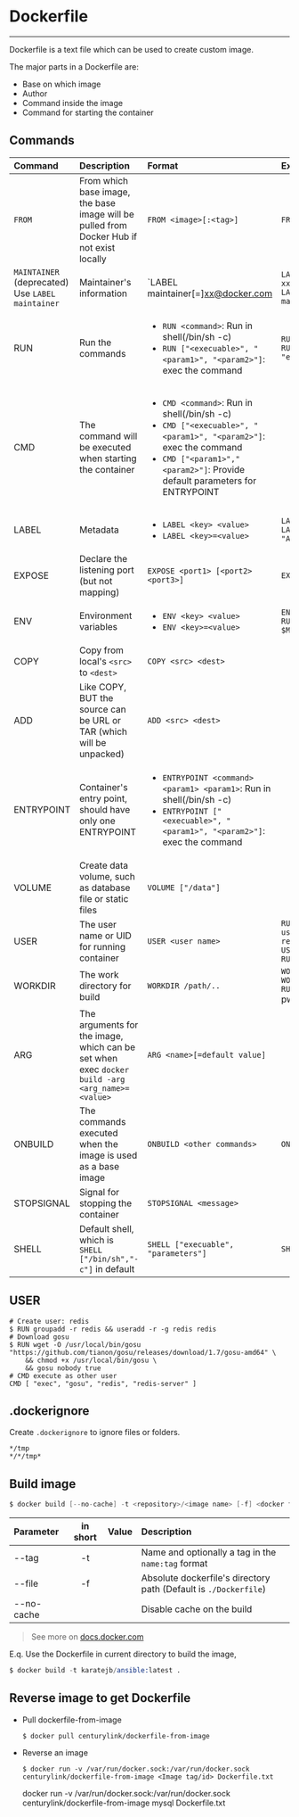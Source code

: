 # Dockerfile
---

Dockerfile is a text file which can be used to create custom image.

The major parts in a Dockerfile are:

- Base on which image
- Author
- Command inside the image
- Command for starting the container


## Commands

|        Command        | Description | Format | Example |
|:----------------------|:------------|:-------|:--------|
| `FROM` | From which base image, the base image will be pulled from Docker Hub if not exist locally | `FROM <image>[:<tag>]` | `FROM ubuntu:14.04` |
| `MAINTAINER` (deprecated)<br /> Use `LABEL maintainer` | Maintainer's information | `LABEL maintainer[=]xx@docker.com  | `LABEL maintainer xx@docker.com` <br /> `LABEL maintainer=xx@docker.com` |
| RUN | Run the commands | <ul><li>`RUN <command>`: Run in shell(/bin/sh -c)</li><li>`RUN ["<execuable>", "<param1>", "<param2>"]`: exec the command</li></ul> | `RUN apt-get update`<br />`RUN ["/bin/bash", "-c", "echo helloworld"]` |
| CMD | The command will be executed when starting the container | <ul><li>`CMD <command>`: Run in shell(/bin/sh -c)</li><li>`CMD ["<execuable>", "<param1>", "<param2>"]`: exec the command</li><li>`CMD ["<param1>","<param2>"]`: Provide default parameters for ENTRYPOINT</li></ul> |  |
| LABEL | Metadata | <ul><li>`LABEL <key> <value>`</li><li>`LABEL <key>=<value>`</li></ul> | `LABEL version="1.0.0"`<br />`LABEL description "Awesome container"` |
| EXPOSE | Declare the listening port (but not mapping) | `EXPOSE <port1> [<port2> <port3>]` | `EXPOSE 80 433` |
| ENV | Environment variables | <ul><li>`ENV <key> <value>`</li><li>`ENV <key>=<value>`</li></ul> | `ENV MY_VERSION 1.2`<br />`RUN /bin/bash echo $MY_VERSION is released` |
| COPY | Copy from local's `<src>` to `<dest>` | `COPY <src> <dest>` | |
| ADD | Like COPY, BUT the source can be URL or TAR (which will be unpacked) | `ADD <src> <dest>` | |
| ENTRYPOINT | Container's entry point, should have only one ENTRYPOINT | <ul><li>`ENTRYPOINT <command> <param1> <param1>`: Run in shell(/bin/sh -c)</li><li>`ENTRYPOINT ["<execuable>", "<param1>", "<param2>"]`: exec the command</li></ul>  | |
| VOLUME | Create data volume, such as database file or static files | `VOLUME ["/data"]` | |
| USER | The user name or UID for running container | `USER <user name>` | `RUN groupadd -r redis && useradd -r -g redis redis`<br />`USER redis`<br />`RUN ...` |
| WORKDIR | The work directory for build | `WORKDIR /path/..` | `WORKDIR /x`<br />`WORKDIR /y`<br />`RUN pwd`<br /> pwd will be /x/y. |
| ARG | The arguments for the image, which can be set when exec `docker build -arg <arg_name>=<value>` | `ARG <name>[=default value]` | |
| ONBUILD | The commands executed when the image is used as a base image | `ONBUILD <other commands>` | `ONBUILD ADD ./app/src` |
| STOPSIGNAL | Signal for stopping the container | `STOPSIGNAL <message>` | |
| SHELL | Default shell, which is `SHELL ["/bin/sh","-c"]` in default | `SHELL ["execuable", "parameters"]` | `SHELL ["/bin/sh","-c"]` |



## USER

```
# Create user: redis
$ RUN groupadd -r redis && useradd -r -g redis redis
# Download gosu
$ RUN wget -O /usr/local/bin/gosu "https://github.com/tianon/gosu/releases/download/1.7/gosu-amd64" \
    && chmod +x /usr/local/bin/gosu \
    && gosu nobody true
# CMD execute as other user
CMD [ "exec", "gosu", "redis", "redis-server" ]
```


## .dockerignore

Create `.dockerignore` to ignore files or folders.

```
*/tmp
*/*/tmp*
```

## Build image

```s
$ docker build [--no-cache] -t <repository>/<image name> [-f] <docker file's directory>
```

|        Parameter        | in short | Value | Description |
|:------------------------|:--------:|:-----:|:------------|
| --tag | -t | | Name and optionally a tag in the `name:tag` format |
| --file | -f | | Absolute dockerfile's directory path (Default is `./Dockerfile`) |
| --no-cache |  | | Disable cache on the build |

> See more on [docs.docker.com](https://docs.docker.com/engine/reference/commandline/build/)


E.q. Use the Dockerfile in current directory to build the image,

```s
$ docker build -t karatejb/ansible:latest .
```

## Reverse image to get Dockerfile

- Pull dockerfile-from-image

  ```
  $ docker pull centurylink/dockerfile-from-image
  ```

- Reverse an image
  
  ```
  $ docker run -v /var/run/docker.sock:/var/run/docker.sock centurylink/dockerfile-from-image <Image tag/id> Dockerfile.txt
  ```


  docker run -v /var/run/docker.sock:/var/run/docker.sock centurylink/dockerfile-from-image mysql Dockerfile.txt


